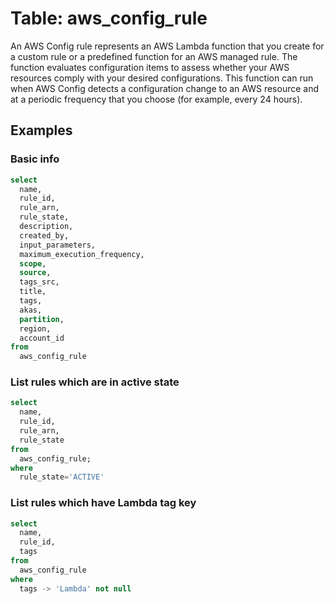 # Table: aws_config_rule

An AWS Config rule represents an AWS Lambda function that you create for a custom rule or a predefined function for an AWS managed rule. The function evaluates configuration items to assess whether your AWS resources comply with your desired configurations. This function can run when AWS Config detects a configuration change to an AWS resource and at a periodic frequency that you choose (for example, every 24 hours).

## Examples

### Basic info

```sql
select
  name,
  rule_id,
  rule_arn,
  rule_state,
  description,
  created_by,
  input_parameters,
  maximum_execution_frequency,
  scope,
  source,
  tags_src,
  title,
  tags, 
  akas,
  partition,
  region,
  account_id
from
  aws_config_rule
```

### List rules which are in active state

```sql
select
  name,
  rule_id,
  rule_arn,
  rule_state 
from 
  aws_config_rule;
where
  rule_state='ACTIVE'
```

### List rules which have Lambda tag key

```sql
select
  name,
  rule_id,
  tags
from
  aws_config_rule
where
  tags -> 'Lambda' not null
```